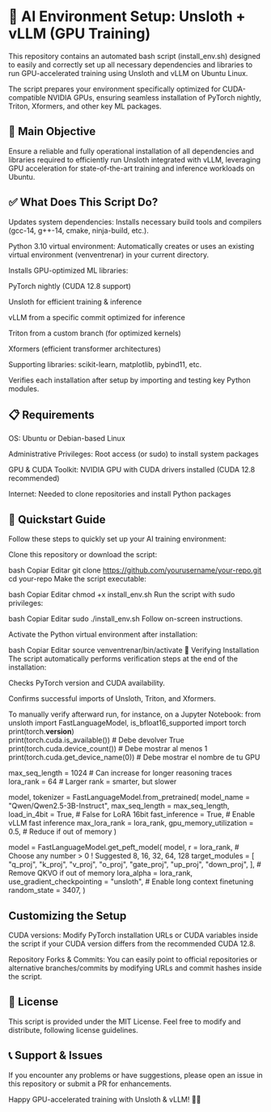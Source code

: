 # 🚀 AI Environment Setup: Unsloth + vLLM (GPU Training)
This repository contains an automated bash script (install_env.sh) designed to easily and correctly set up all necessary dependencies and libraries to run GPU-accelerated training using Unsloth and vLLM on Ubuntu Linux.

The script prepares your environment specifically optimized for CUDA-compatible NVIDIA GPUs, ensuring seamless installation of PyTorch nightly, Triton, Xformers, and other key ML packages.

## 🎯 Main Objective
Ensure a reliable and fully operational installation of all dependencies and libraries required to efficiently run Unsloth integrated with vLLM, leveraging GPU acceleration for state-of-the-art training and inference workloads on Ubuntu.

## ✅ What Does This Script Do?
Updates system dependencies:
Installs necessary build tools and compilers (gcc-14, g++-14, cmake, ninja-build, etc.).

Python 3.10 virtual environment:
Automatically creates or uses an existing virtual environment (venventrenar) in your current directory.

Installs GPU-optimized ML libraries:

PyTorch nightly (CUDA 12.8 support)

Unsloth for efficient training & inference

vLLM from a specific commit optimized for inference

Triton from a custom branch (for optimized kernels)

Xformers (efficient transformer architectures)

Supporting libraries: scikit-learn, matplotlib, pybind11, etc.

Verifies each installation after setup by importing and testing key Python modules.

## 📋 Requirements
OS: Ubuntu or Debian-based Linux

Administrative Privileges: Root access (or sudo) to install system packages

GPU & CUDA Toolkit: NVIDIA GPU with CUDA drivers installed (CUDA 12.8 recommended)

Internet: Needed to clone repositories and install Python packages

## 🚀 Quickstart Guide
Follow these steps to quickly set up your AI training environment:

Clone this repository or download the script:

bash
Copiar
Editar
git clone https://github.com/yourusername/your-repo.git
cd your-repo
Make the script executable:

bash
Copiar
Editar
chmod +x install_env.sh
Run the script with sudo privileges:

bash
Copiar
Editar
sudo ./install_env.sh
Follow on-screen instructions.

Activate the Python virtual environment after installation:

bash
Copiar
Editar
source venventrenar/bin/activate
🔎 Verifying Installation
The script automatically performs verification steps at the end of the installation:

Checks PyTorch version and CUDA availability.

Confirms successful imports of Unsloth, Triton, and Xformers.

To manually verify afterward run, for instance, on a Jupyter Notebook:
from unsloth import FastLanguageModel, is_bfloat16_supported
import torch
print(torch.__version__)  
print(torch.cuda.is_available())  # Debe devolver True
print(torch.cuda.device_count())  # Debe mostrar al menos 1
print(torch.cuda.get_device_name(0))  # Debe mostrar el nombre de tu GPU

max_seq_length = 1024 # Can increase for longer reasoning traces
lora_rank = 64 # Larger rank = smarter, but slower

model, tokenizer = FastLanguageModel.from_pretrained(
    model_name = "Qwen/Qwen2.5-3B-Instruct",
    max_seq_length = max_seq_length,
    load_in_4bit = True, # False for LoRA 16bit
    fast_inference = True, # Enable vLLM fast inference
    max_lora_rank = lora_rank,
    gpu_memory_utilization = 0.5, # Reduce if out of memory
)

model = FastLanguageModel.get_peft_model(
    model,
    r = lora_rank, # Choose any number > 0 ! Suggested 8, 16, 32, 64, 128
    target_modules = [
        "q_proj", "k_proj", "v_proj", "o_proj",
        "gate_proj", "up_proj", "down_proj",
    ], # Remove QKVO if out of memory
    lora_alpha = lora_rank,
    use_gradient_checkpointing = "unsloth", # Enable long context finetuning
    random_state = 3407,
)

## Customizing the Setup
CUDA versions:
Modify PyTorch installation URLs or CUDA variables inside the script if your CUDA version differs from the recommended CUDA 12.8.

Repository Forks & Commits:
You can easily point to official repositories or alternative branches/commits by modifying URLs and commit hashes inside the script.

## 📄 License
This script is provided under the MIT License. Feel free to modify and distribute, following license guidelines.

## 📞 Support & Issues
If you encounter any problems or have suggestions, please open an issue in this repository or submit a PR for enhancements.

Happy GPU-accelerated training with Unsloth & vLLM! 🚀✨
